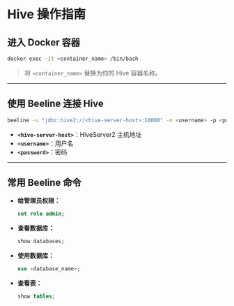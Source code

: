 # Hive 操作指南

## 进入 Docker 容器

```bash
docker exec -it <container_name> /bin/bash
```

> 将 `<container_name>` 替换为你的 Hive 容器名称。

---

## 使用 Beeline 连接 Hive

```bash
beeline -u "jdbc:hive2://<hive-server-host>:10000" -n <username> -p <password>
```

- **`<hive-server-host>`**：HiveServer2 主机地址
- **`<username>`**：用户名
- **`<password>`**：密码

---

## 常用 Beeline 命令

- **给管理员权限：**

    ``` sql
    set role admin;
    ```

- **查看数据库：**

    ``` sql
    show databases;
    ```

- **使用数据库：**

    ``` sql
    use <database_name>;
    ```

- **查看表：**

    ``` sql
    show tables;
    ```
